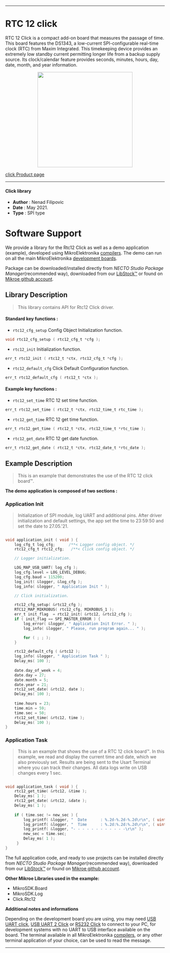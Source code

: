 
---
# RTC 12 click

RTC 12 Click is a compact add-on board that measures the passage of time. This board features the DS1343, a low-current SPI-configurable real-time clock (RTC) from Maxim Integrated. This timekeeping device provides an extremely low standby current permitting longer life from a backup supply source. Its clock/calendar feature provides seconds, minutes, hours, day, date, month, and year information.

<p align="center">
  <img src="https://download.mikroe.com/images/click_for_ide/rtc_12_click.png" height=300px>
</p>

[click Product page](https://www.mikroe.com/rtc-12-click)

---


#### Click library

- **Author**        : Nenad Filipovic
- **Date**          : May 2021.
- **Type**          : SPI type


# Software Support

We provide a library for the Rtc12 Click
as well as a demo application (example), developed using MikroElektronika
[compilers](https://www.mikroe.com/necto-studio).
The demo can run on all the main MikroElektronika [development boards](https://www.mikroe.com/development-boards).

Package can be downloaded/installed directly from *NECTO Studio Package Manager*(recommended way), downloaded from our [LibStock&trade;](https://libstock.mikroe.com) or found on [Mikroe github account](https://github.com/MikroElektronika/mikrosdk_click_v2/tree/master/clicks).

## Library Description

> This library contains API for Rtc12 Click driver.

#### Standard key functions :

- `rtc12_cfg_setup` Config Object Initialization function.
```c
void rtc12_cfg_setup ( rtc12_cfg_t *cfg );
```

- `rtc12_init` Initialization function.
```c
err_t rtc12_init ( rtc12_t *ctx, rtc12_cfg_t *cfg );
```

- `rtc12_default_cfg` Click Default Configuration function.
```c
err_t rtc12_default_cfg ( rtc12_t *ctx );
```

#### Example key functions :

- `rtc12_set_time` RTC 12 set time function.
```c
err_t rtc12_set_time ( rtc12_t *ctx, rtc12_time_t rtc_time );
```

- `rtc12_get_time` RTC 12 get time function.
```c
err_t rtc12_get_time ( rtc12_t *ctx, rtc12_time_t *rtc_time );
```

- `rtc12_get_date` RTC 12 get date function.
```c
err_t rtc12_get_date ( rtc12_t *ctx, rtc12_date_t *rtc_date );
```

## Example Description

> This is an example that demonstrates the use of the RTC 12 click board™.

**The demo application is composed of two sections :**

### Application Init

> Initialization of SPI module, log UART and additional pins.
> After driver initialization and default settings,
> the app set the time to 23:59:50 and set the date to 27.05.'21.

```c

void application_init ( void ) {
    log_cfg_t log_cfg;      /**< Logger config object. */
    rtc12_cfg_t rtc12_cfg;   /**< Click config object. */

    // Logger initialization.

    LOG_MAP_USB_UART( log_cfg );
    log_cfg.level = LOG_LEVEL_DEBUG;
    log_cfg.baud = 115200;
    log_init( &logger, &log_cfg );
    log_info( &logger, " Application Init " );

    // Click initialization.

    rtc12_cfg_setup( &rtc12_cfg );
    RTC12_MAP_MIKROBUS( rtc12_cfg, MIKROBUS_1 );
    err_t init_flag  = rtc12_init( &rtc12, &rtc12_cfg );
    if ( init_flag == SPI_MASTER_ERROR ) {
        log_error( &logger, " Application Init Error. " );
        log_info( &logger, " Please, run program again... " );

        for ( ; ; );
    }

    rtc12_default_cfg ( &rtc12 );
    log_info( &logger, " Application Task " );
    Delay_ms( 100 );
    
    date.day_of_week = 4;
    date.day = 27;
    date.month = 5;
    date.year = 21;
    rtc12_set_date( &rtc12, date );
    Delay_ms( 100 );
    
    time.hours = 23;
    time.min = 59;
    time.sec = 50;
    rtc12_set_time( &rtc12, time );
    Delay_ms( 100 );
}

```

### Application Task

> This is an example that shows the use of a RTC 12 click board™.
> In this example, we read and display the current time and date, 
> which we also previously set.
> Results are being sent to the Usart Terminal where you can track their changes.
> All data logs write on USB changes every 1 sec.

```c

void application_task ( void ) {   
    rtc12_get_time( &rtc12, &time );
    Delay_ms( 1 );
    rtc12_get_date( &rtc12, &date );
    Delay_ms( 1 );
    
    if ( time.sec != new_sec ) {
        log_printf( &logger, "  Date      : %.2d-%.2d-%.2d\r\n", ( uint16_t ) date.day, ( uint16_t ) date.month, ( uint16_t ) date.year );
        log_printf( &logger, "  Time      : %.2d:%.2d:%.2d\r\n", ( uint16_t ) time.hours, ( uint16_t ) time.min, ( uint16_t ) time.sec );
        log_printf( &logger, "- - - - - - - - - - - -\r\n" );
        new_sec = time.sec;
        Delay_ms( 1 );
     }
}

```

The full application code, and ready to use projects can be installed directly from *NECTO Studio Package Manager*(recommended way), downloaded from our [LibStock&trade;](https://libstock.mikroe.com) or found on [Mikroe github account](https://github.com/MikroElektronika/mikrosdk_click_v2/tree/master/clicks).

**Other Mikroe Libraries used in the example:**

- MikroSDK.Board
- MikroSDK.Log
- Click.Rtc12

**Additional notes and informations**

Depending on the development board you are using, you may need
[USB UART click](http://shop.mikroe.com/usb-uart-click),
[USB UART 2 Click](http://shop.mikroe.com/usb-uart-2-click) or
[RS232 Click](http://shop.mikroe.com/rs232-click) to connect to your PC, for
development systems with no UART to USB interface available on the board. The
terminal available in all MikroElektronika
[compilers](http://shop.mikroe.com/compilers), or any other terminal application
of your choice, can be used to read the message.

---
